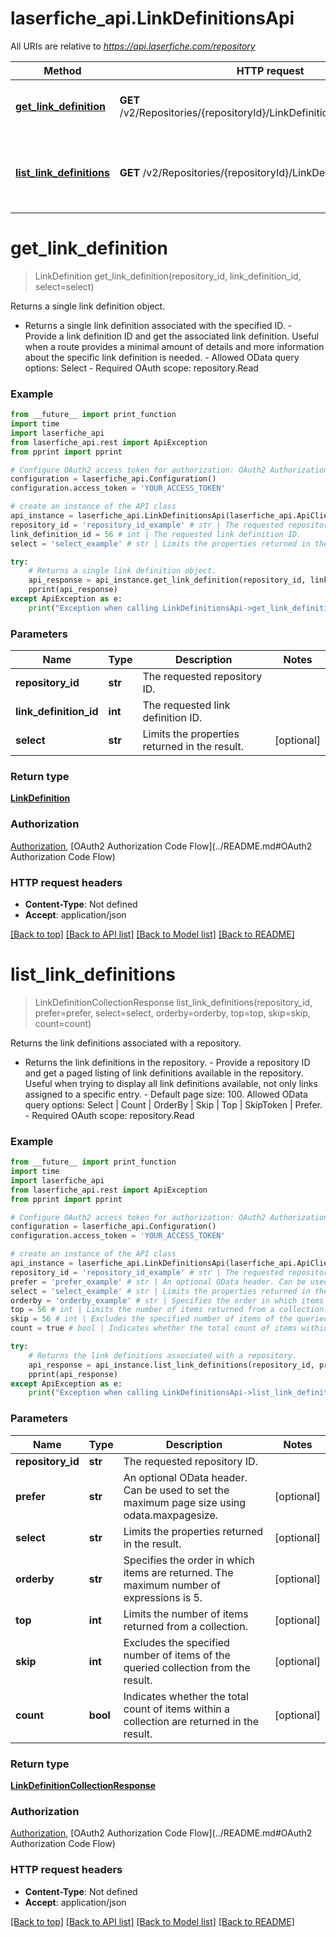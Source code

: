 # laserfiche_api.LinkDefinitionsApi

All URIs are relative to *https://api.laserfiche.com/repository*

Method | HTTP request | Description
------------- | ------------- | -------------
[**get_link_definition**](LinkDefinitionsApi.md#get_link_definition) | **GET** /v2/Repositories/{repositoryId}/LinkDefinitions/{linkDefinitionId} | Returns a single link definition object.
[**list_link_definitions**](LinkDefinitionsApi.md#list_link_definitions) | **GET** /v2/Repositories/{repositoryId}/LinkDefinitions | Returns the link definitions associated with a repository.

# **get_link_definition**
> LinkDefinition get_link_definition(repository_id, link_definition_id, select=select)

Returns a single link definition object.

- Returns a single link definition associated with the specified ID. - Provide a link definition ID and get the associated link definition. Useful when a route provides a minimal amount of details and more information about the specific link definition is needed. - Allowed OData query options: Select - Required OAuth scope: repository.Read

### Example
```python
from __future__ import print_function
import time
import laserfiche_api
from laserfiche_api.rest import ApiException
from pprint import pprint

# Configure OAuth2 access token for authorization: OAuth2 Authorization Code Flow
configuration = laserfiche_api.Configuration()
configuration.access_token = 'YOUR_ACCESS_TOKEN'

# create an instance of the API class
api_instance = laserfiche_api.LinkDefinitionsApi(laserfiche_api.ApiClient(configuration))
repository_id = 'repository_id_example' # str | The requested repository ID.
link_definition_id = 56 # int | The requested link definition ID.
select = 'select_example' # str | Limits the properties returned in the result. (optional)

try:
    # Returns a single link definition object.
    api_response = api_instance.get_link_definition(repository_id, link_definition_id, select=select)
    pprint(api_response)
except ApiException as e:
    print("Exception when calling LinkDefinitionsApi->get_link_definition: %s\n" % e)
```

### Parameters

Name | Type | Description  | Notes
------------- | ------------- | ------------- | -------------
 **repository_id** | **str**| The requested repository ID. | 
 **link_definition_id** | **int**| The requested link definition ID. | 
 **select** | **str**| Limits the properties returned in the result. | [optional] 

### Return type

[**LinkDefinition**](LinkDefinition.md)

### Authorization

[Authorization](../README.md#Authorization), [OAuth2 Authorization Code Flow](../README.md#OAuth2 Authorization Code Flow)

### HTTP request headers

 - **Content-Type**: Not defined
 - **Accept**: application/json

[[Back to top]](#) [[Back to API list]](../README.md#documentation-for-api-endpoints) [[Back to Model list]](../README.md#documentation-for-models) [[Back to README]](../README.md)

# **list_link_definitions**
> LinkDefinitionCollectionResponse list_link_definitions(repository_id, prefer=prefer, select=select, orderby=orderby, top=top, skip=skip, count=count)

Returns the link definitions associated with a repository.

- Returns the link definitions in the repository. - Provide a repository ID and get a paged listing of link definitions available in the repository. Useful when trying to display all link definitions available, not only links assigned to a specific entry. - Default page size: 100. Allowed OData query options: Select | Count | OrderBy | Skip | Top | SkipToken | Prefer. - Required OAuth scope: repository.Read

### Example
```python
from __future__ import print_function
import time
import laserfiche_api
from laserfiche_api.rest import ApiException
from pprint import pprint

# Configure OAuth2 access token for authorization: OAuth2 Authorization Code Flow
configuration = laserfiche_api.Configuration()
configuration.access_token = 'YOUR_ACCESS_TOKEN'

# create an instance of the API class
api_instance = laserfiche_api.LinkDefinitionsApi(laserfiche_api.ApiClient(configuration))
repository_id = 'repository_id_example' # str | The requested repository ID.
prefer = 'prefer_example' # str | An optional OData header. Can be used to set the maximum page size using odata.maxpagesize. (optional)
select = 'select_example' # str | Limits the properties returned in the result. (optional)
orderby = 'orderby_example' # str | Specifies the order in which items are returned. The maximum number of expressions is 5. (optional)
top = 56 # int | Limits the number of items returned from a collection. (optional)
skip = 56 # int | Excludes the specified number of items of the queried collection from the result. (optional)
count = true # bool | Indicates whether the total count of items within a collection are returned in the result. (optional)

try:
    # Returns the link definitions associated with a repository.
    api_response = api_instance.list_link_definitions(repository_id, prefer=prefer, select=select, orderby=orderby, top=top, skip=skip, count=count)
    pprint(api_response)
except ApiException as e:
    print("Exception when calling LinkDefinitionsApi->list_link_definitions: %s\n" % e)
```

### Parameters

Name | Type | Description  | Notes
------------- | ------------- | ------------- | -------------
 **repository_id** | **str**| The requested repository ID. | 
 **prefer** | **str**| An optional OData header. Can be used to set the maximum page size using odata.maxpagesize. | [optional] 
 **select** | **str**| Limits the properties returned in the result. | [optional] 
 **orderby** | **str**| Specifies the order in which items are returned. The maximum number of expressions is 5. | [optional] 
 **top** | **int**| Limits the number of items returned from a collection. | [optional] 
 **skip** | **int**| Excludes the specified number of items of the queried collection from the result. | [optional] 
 **count** | **bool**| Indicates whether the total count of items within a collection are returned in the result. | [optional] 

### Return type

[**LinkDefinitionCollectionResponse**](LinkDefinitionCollectionResponse.md)

### Authorization

[Authorization](../README.md#Authorization), [OAuth2 Authorization Code Flow](../README.md#OAuth2 Authorization Code Flow)

### HTTP request headers

 - **Content-Type**: Not defined
 - **Accept**: application/json

[[Back to top]](#) [[Back to API list]](../README.md#documentation-for-api-endpoints) [[Back to Model list]](../README.md#documentation-for-models) [[Back to README]](../README.md)

